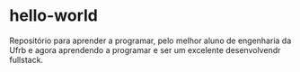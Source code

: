 # hello-world
Repositório para aprender a programar, pelo melhor aluno de engenharia da Ufrb e agora aprendendo a programar e ser um excelente desenvolvendr fullstack. 
